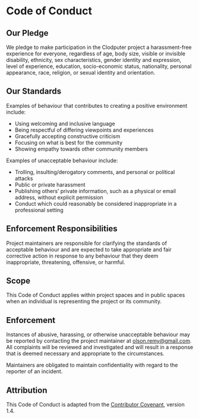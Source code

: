 # Code of Conduct

## Our Pledge

We pledge to make participation in the Clodputer project a harassment-free experience for everyone, regardless of age, body size, visible or invisible disability, ethnicity, sex characteristics, gender identity and expression, level of experience, education, socio-economic status, nationality, personal appearance, race, religion, or sexual identity and orientation.

## Our Standards

Examples of behaviour that contributes to creating a positive environment include:

- Using welcoming and inclusive language
- Being respectful of differing viewpoints and experiences
- Gracefully accepting constructive criticism
- Focusing on what is best for the community
- Showing empathy towards other community members

Examples of unacceptable behaviour include:

- Trolling, insulting/derogatory comments, and personal or political attacks
- Public or private harassment
- Publishing others’ private information, such as a physical or email address, without explicit permission
- Conduct which could reasonably be considered inappropriate in a professional setting

## Enforcement Responsibilities

Project maintainers are responsible for clarifying the standards of acceptable behaviour and are expected to take appropriate and fair corrective action in response to any behaviour that they deem inappropriate, threatening, offensive, or harmful.

## Scope

This Code of Conduct applies within project spaces and in public spaces when an individual is representing the project or its community.

## Enforcement

Instances of abusive, harassing, or otherwise unacceptable behaviour may be reported by contacting the project maintainer at [olson.remy@gmail.com](mailto:olson.remy@gmail.com). All complaints will be reviewed and investigated and will result in a response that is deemed necessary and appropriate to the circumstances.

Maintainers are obligated to maintain confidentiality with regard to the reporter of an incident.

## Attribution

This Code of Conduct is adapted from the [Contributor Covenant](https://www.contributor-covenant.org/version/1/4/code-of-conduct.html), version 1.4.
